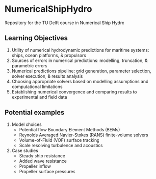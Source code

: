 # NumericalShipHydro
Repository for the TU Delft course in Numerical Ship Hydro

Learning Objectives
---
1. Utility of numerical hydrodynamic predictions for maritime systems: ships, ocean platforms, & propulsors
2. Sources of errors in numerical predictions: modelling, truncation, & parametric errors
3. Numerical predictions pipeline: grid generation, parameter selection, solver execution, & results analysis
4. Choosing appropriate solvers based on modelling assumptions and computational limitations
5. Establishing numerical convergence and comparing results to experimental and field data

Potential examples
---
1. Model choices
   - Potential flow Boundary Element Methods (BEMs)
   - Reynolds Averaged Navier-Stokes (RANS) finite-volume solvers
   - Volume-of-Fluid (VOF) surface tracking
   - Scale resolving turbulence and acoustics
2. Case studies
   - Steady ship resistance
   - Added wave resistance
   - Propeller inflow
   - Propeller surface pressures
